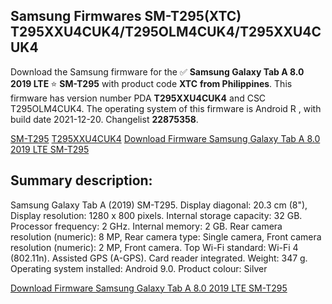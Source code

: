 <h2>Samsung Firmwares SM-T295(XTC) T295XXU4CUK4/T295OLM4CUK4/T295XXU4CUK4</h2>
Download the Samsung firmware for the ✅ <strong>Samsung Galaxy Tab A 8.0 2019 LTE </strong> ⭐ <strong>SM-T295</strong> with product code <strong>XTC</strong> <strong> from Philippines</strong>. This firmware has version number PDA <strong>T295XXU4CUK4</strong> and CSC T295OLM4CUK4. The operating system of this firmware is Android R , with build date 2021-12-20. Changelist <strong>22875358</strong>.

[SM-T295](https://samfirm.shop/samsung/model/SM-T295)
[T295XXU4CUK4](https://samfirm.shop/samsung/pda/T295XXU4CUK4)
[Download Firmware Samsung Galaxy Tab A 8.0 2019 LTE SM-T295](https://samfirm.shop/samsung/firmware/483730)
<h2>Summary description:</h2>
<p>Samsung Galaxy Tab A (2019) SM-T295. Display diagonal: 20.3 cm (8"), Display resolution: 1280 x 800 pixels. Internal storage capacity: 32 GB. Processor frequency: 2 GHz. Internal memory: 2 GB. Rear camera resolution (numeric): 8 MP, Rear camera type: Single camera, Front camera resolution (numeric): 2 MP, Front camera. Top Wi-Fi standard: Wi-Fi 4 (802.11n). Assisted GPS (A-GPS). Card reader integrated. Weight: 347 g. Operating system installed: Android 9.0. Product colour: Silver</p>


[Download Firmware Samsung Galaxy Tab A 8.0 2019 LTE SM-T295](https://samfirm.shop/samsung/firmware/483730)
